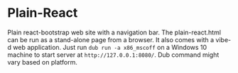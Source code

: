 # Plain-React
Plain react-bootstrap web site with a navigation bar. The plain-react.html can be run as a stand-alone page from a browser. It also comes with a vibe-d web application. Just run ```dub run -a x86_mscoff``` on a Windows 10 machine to start server at ```http://127.0.0.1:8080/```. Dub command might vary based on platform.

